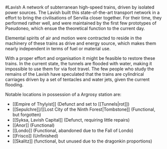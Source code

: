 #Lavish 
A network of subterranean high-speed trains, driven by isolated power sources. 
The Lavish built this state-of-the-art transport network in a effort to bring the civilisations of Servilia closer together. For their time, they performed rather well, and were maintained by the first few prototypes of Pseudoneo, which ensue the theoretical function to the current day. 

Elemental spirits of air and motion were contracted to reside in the machinery of these trains as drive and energy source, which makes them nearly independent in terms of fuel or material use. 

With a proper effort and organisation it might be feasible to restore these trains. 
In the current state, the tunnels are flooded with water, making it impossible to use them for via foot travel. The few people who study the remains of the Lavish have speculated that the trains are cylindrical carriages driven by a set of tentacles and water jets, given the current flooding. 


Notable locations in possession of a Argrosy station are: 
- [[Empire of Thylyist]] (Defunct and set to [[Tunnels|rot]])
- [[Sepulchre]]/[[Lost City of the Ninth Forest|Tombstone]] (Functional, but forgotten)
- [[Syksa, Lavish Capital]] (Defunct, requiring little repairs)
- [[Anor]] (Functional)
- [[Londo]] (Functional, abandoned due to the Fall of Londo)
- [[Frisco]] (Unfinished)
- [[Skalitz]] (functional, but unused due to the dragonkin proportions)
